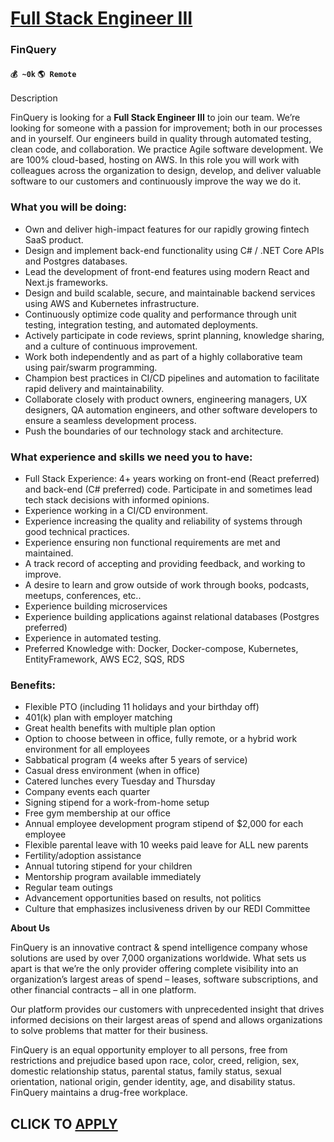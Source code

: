 # [Full Stack Engineer III](https://www.remotewlb.com/apply/full-stack-engineer-iii-58184)  
### FinQuery  
#### `💰 ~0k` `🌎 Remote`  

Description

FinQuery is looking for a **Full Stack Engineer III** to join our team. We’re looking for someone with a passion for improvement; both in our processes and in yourself. Our engineers build in quality through automated testing, clean code, and collaboration. We practice Agile software development. We are 100% cloud-based, hosting on AWS. In this role you will work with colleagues across the organization to design, develop, and deliver valuable software to our customers and continuously improve the way we do it.

  

### What you will be doing:

  * Own and deliver high-impact features for our rapidly growing fintech SaaS product.
  * Design and implement back-end functionality using C# / .NET Core APIs and Postgres databases.
  * Lead the development of front-end features using modern React and Next.js frameworks.
  * Design and build scalable, secure, and maintainable backend services using AWS and Kubernetes infrastructure.
  * Continuously optimize code quality and performance through unit testing, integration testing, and automated deployments.
  * Actively participate in code reviews, sprint planning, knowledge sharing, and a culture of continuous improvement.
  * Work both independently and as part of a highly collaborative team using pair/swarm programming.
  * Champion best practices in CI/CD pipelines and automation to facilitate rapid delivery and maintainability.
  * Collaborate closely with product owners, engineering managers, UX designers, QA automation engineers, and other software developers to ensure a seamless development process.
  * Push the boundaries of our technology stack and architecture.

### What experience and skills we need you to have:

  * Full Stack Experience: 4+ years working on front-end (React preferred) and back-end (C# preferred) code. Participate in and sometimes lead tech stack decisions with informed opinions.
  * Experience working in a CI/CD environment.
  * Experience increasing the quality and reliability of systems through good technical practices.
  * Experience ensuring non functional requirements are met and maintained.
  * A track record of accepting and providing feedback, and working to improve.
  * A desire to learn and grow outside of work through books, podcasts, meetups, conferences, etc..
  * Experience building microservices
  * Experience building applications against relational databases (Postgres preferred)
  * Experience in automated testing.
  * Preferred Knowledge with: Docker, Docker-compose, Kubernetes, EntityFramework, AWS EC2, SQS, RDS

### Benefits:

  * Flexible PTO (including 11 holidays and your birthday off) 
  * 401(k) plan with employer matching 
  * Great health benefits with multiple plan option 
  * Option to choose between in office, fully remote, or a hybrid work environment for all employees
  * Sabbatical program (4 weeks after 5 years of service)
  * Casual dress environment (when in office)
  * Catered lunches every Tuesday and Thursday
  * Company events each quarter
  * Signing stipend for a work-from-home setup
  * Free gym membership at our office
  * Annual employee development program stipend of $2,000 for each employee 
  * Flexible parental leave with 10 weeks paid leave for ALL new parents
  * Fertility/adoption assistance 
  * Annual tutoring stipend for your children
  * Mentorship program available immediately 
  * Regular team outings
  * Advancement opportunities based on results, not politics
  * Culture that emphasizes inclusiveness driven by our REDI Committee

 **About Us**

FinQuery is an innovative contract & spend intelligence company whose solutions are used by over 7,000 organizations worldwide. What sets us apart is that we’re the only provider offering complete visibility into an organization’s largest areas of spend – leases, software subscriptions, and other financial contracts – all in one platform.

  

Our platform provides our customers with unprecedented insight that drives informed decisions on their largest areas of spend and allows organizations to solve problems that matter for their business.

  

FinQuery is an equal opportunity employer to all persons, free from restrictions and prejudice based upon race, color, creed, religion, sex, domestic relationship status, parental status, family status, sexual orientation, national origin, gender identity, age, and disability status. FinQuery maintains a drug-free workplace.

  

  
## CLICK TO [APPLY](https://www.remotewlb.com/apply/full-stack-engineer-iii-58184)

